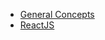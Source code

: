 * [General Concepts](https://github.com/Plsr/resources/blob/master/JavaScript/JavaScript.md)
* [ReactJS](https://github.com/Plsr/resources/blob/master/JavaScript/ReactJS.md)

